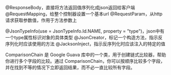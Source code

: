 @ResponseBody，直接将方法返回值序列化成json返回给客户端
@RequestMapping，给整个控制器设置一个基本url
@RequestParam，从http请求获取参数值，作用于方法参数上


@JsonTypeInfo(use = JsonTypeInfo.Id.NAME, property = "type")，json中有一个type属性标识对象的具体类型
@JsonCreator，标记一个构造方法，指示反序列化时应该使用的方法
@JacksonInject，指示反序列化时应该注入的特定的值

ComparisonChain 是 Google Guava 库中的一个类，用于创建链式比较器，帮助你进行多个字段的比较。通过 ComparisonChain，你可以按顺序比较多个字段，并在找到不等的情况下立即返回结果，而不必一直比较所有字段。